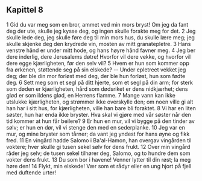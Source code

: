 ## Kapittel 8

1 Gid du var meg som en bror, ammet ved min mors bryst! Om jeg da fant deg der ute, skulle jeg kysse deg, og ingen skulle forakte meg for det. 
2 Jeg skulle lede deg, jeg skulle føre deg til min mors hus, du skulle lære meg; jeg skulle skjenke deg den krydrede vin, mosten av mitt granatepletre. 
3 Hans venstre hånd er under mitt hode, og hans høyre hånd favner meg. 
4 Jeg ber dere inderlig, dere Jerusalems døtre! Hvorfor vil dere vekke, og hvorfor vil dere egge kjærligheten, før den selv vil? 
5 Hvem er hun som kommer opp fra ørkenen, støttende seg på sin elskede? -- Under epletreet vekket jeg deg; der ble din mor forløst med deg, der ble hun forløst, hun som fødte deg. 
6 Sett meg som et segl på ditt hjerte, som et segl på din arm; for sterk som døden er kjærligheten, hård som dødsriket er dens nidkjærhet; dens glød er som ildens glød, en Herrens flamme. 
7 Mange vann kan ikke utslukke kjærligheten, og strømmer ikke overskylle den; om noen ville gi alt han har i sitt hus, for kjærligheten, ville han bare bli foraktet. 
8 Vi har en liten søster, hun har enda ikke bryster. Hva skal vi gjøre med vår søster når den tid kommer at hun får beilere? 
9 Er hun en mur, vil vi bygge på den tinder av sølv; er hun en dør, vil vi stenge den med en sederplanke. 
10 Jeg var en mur, og mine bryster som tårner; da vant jeg yndest for hans øyne og fikk fred. 
11 En vingård hadde Salomo i Ba'al-Hamon, han overgav vingården til voktere; hver skulle gi tusen sekel sølv for dens frukt. 
12 Over min vingård råder jeg selv; de tusen sekel tilhører deg, Salomo, og to hundre dem som vokter dens frukt. 
13 Du som bor i havene! Venner lytter til din røst; la meg høre den! 
14 Flykt, min elskede! Vær som et rådyr eller en ung hjort på fjell med duftende urter!
